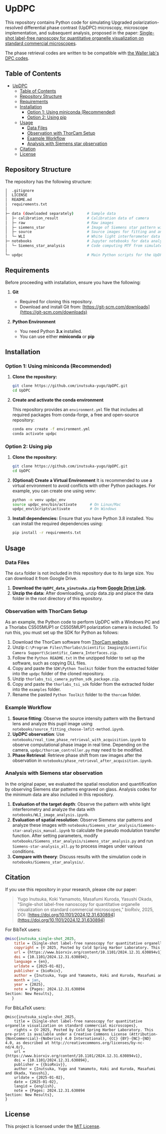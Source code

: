 # UpDPC

This repository contains Python code for simulating Upgraded polarization-resolved differential phase contrast (UpDPC) microscopy, microscope implementation, and subsequent analysis, proposed in the paper: [Single-shot label-free nanoscopy for quantitative organelle visualization on standard commercial microscopes](https://doi.org/10.1101/2024.12.31.630894).

The phase retrieval codes are written to be compatible with [the Waller lab's DPC codes][1].

[1]: https://github.com/Waller-Lab/DPC_withAberrationCorrection/tree/master

## Table of Contents

- [UpDPC](#updpc)
  - [Table of Contents](#table-of-contents)
  - [Repository Structure](#repository-structure)
  - [Requirements](#requirements)
  - [Installation](#installation)
    - [Option 1: Using miniconda (Recommended)](#option-1-using-miniconda-recommended)
    - [Option 2: Using pip](#option-2-using-pip)
  - [Usage](#usage)
    - [Data Files](#data-files)
    - [Observation with ThorCam Setup](#observation-with-thorcam-setup)
    - [Example Workflow](#example-workflow)
    - [Analysis with Siemens star observation](#analysis-with-siemens-star-observation)
  - [Citation](#citation)
  - [License](#license)

## Repository Structure

The repository has the following structure:

```bash
│  .gitignore
│  LICENSE
│  README.md
│  requirements.txt
│
├─ data (downloaded separately)      # Sample data
│  ├─ calibration_result             # Calibration data of camera
│  ├─ raw                            # Raw images
│  ├─ siemens_star                   # Image of Siemens star pattern with UpDPC setup
│  ├─ source                         # Source images for fitting and analysis
│  └─ WLI                            # White light interferometer data to evaluate the carved glass
├─ notebooks                         # Jupyter notebooks for data analysis and processing
│  └─ Siemens_star_analysis          # Code computing MTF from simulated and experimental Siemens star images
│
└─ updpc                             # Main Python scripts for the UpDPC algorithm
```

## Requirements

Before proceeding with installation, ensure you have the following:

1. **Git**

   - Required for cloning this repository.
   - Download and install Git from: [https://git-scm.com/downloads](https://git-scm.com/downloads)

2. **Python Environment**
   - You need Python **3.x** installed.
   - You can use either **miniconda** or **pip**

## Installation

### Option 1: Using miniconda (Recommended)

1. **Clone the repository:**

   ```bash
   git clone https://github.com/inutsuka-yugo/UpDPC.git
   cd UpDPC
   ```

2. **Create and activate the conda environment**

   This repository provides an `environment.yml` file that includes all required packages from conda-forge, a free and open-source repository:

   ```bash
   conda env create -f environment.yml
   conda activate updpc
   ```

### Option 2: Using pip

1. **Clone the repository:**

   ```bash
   git clone https://github.com/inutsuka-yugo/UpDPC.git
   cd UpDPC
   ```

2. **(Optional) Create a Virtual Environment**
   It is recommended to use a virtual environment to avoid conflicts with other Python packages. For example, you can create one using venv:

   ```bash
   python -m venv updpc_env
   source updpc_env/bin/activate      # On Linux/Mac
   updpc_env\Scripts\activate         # On Windows
   ```

3. **Install dependencies:**
   Ensure that you have Python 3.8 installed. You can install the required dependencies using:

   ```bash
   pip install -r requirements.txt
   ```

## Usage

### Data Files

The `data` folder is not included in this repository due to its large size. You can download it from Google Drive.

1. **Download the `UpDPC_data_yinutsuka.zip` from [Google Drive Link](https://drive.google.com/file/d/1UQF8Zqn5t33CkcqZ9V9yitfGQGt_uPXd/view?usp=sharing).**
2. **Unzip the data:** After downloading, unzip data.zip and place the data folder in the root directory of this repository.

### Observation with ThorCam Setup

As an example, the Python code to perform UpDPC with a Windows PC and a Thorlabs CS505MUP1 or CS505MUP1 polarization camera is included.
To run this, you must set up the SDK for Python as follows:

1. Download the ThorCam software from [ThorCam website](https://www.thorlabs.co.jp/software_pages/ViewSoftwarePage.cfm?Code=ThorCam).
2. Unzip `C:\Program Files\Thorlabs\Scientific Imaging\Scientific Camera Support\Scientific_Camera_Interfaces.zip`.
3. Follow the `Python README.txt` in the unzipped folder to set up the software, such as copying DLL files.
4. Copy and paste the `SDK\Python Toolkit` folder from the extracted folder into the `updpc` folder of the cloned repository.
5. Unzip `thorlabs_tsi_camera_python_sdk_package.zip`.
6. Copy and paste the `thorlabs_tsi_sdk` folder from the extracted folder into the `examples` folder.
7. Rename the pasted `Python Toolkit` folder to the `thorcam` folder.

<!-- 例として、Windows PC と Thorlabs 製の偏光カメラである CS505MUP1 や CS505MUP1 を使って UpDPC を使用する場合の Python コードも付属している。
実行する場合は、以下の手順で Python 用の SDK をセットアップする必要がある。
- ThorCam ソフトウェアを https://www.thorlabs.co.jp/software_pages/ViewSoftwarePage.cfm?Code=ThorCam からダウンロードする
- `C:\Program Files\Thorlabs\Scientific Imaging\Scientific Camera Support\Scientific_Camera_Interfaces.zip` を解凍する
- 解凍したフォルダ内の `Python README.txt` に従ってセットアップする
- 解凍したフォルダ内の `SDK\Python Toolkit` フォルダをコピーし、この clone した repository の `updpc` フォルダ内にペーストする
- ペーストした `Python Toolkit` を `thorcam` フォルダに rename する -->

### Example Workflow

1. **Source fitting**: Observe the source intensity pattern with the Bertrand lens and analyze this pupil image using `notebooks/source_fitting_choose-lmfit-method.ipynb`.
2. **UpDPC observation**: Use `notebooks/real_time_phase_retrieval_with_acquisition.ipynb` to observe computational phase image in real time. Depending on the camera, `updpc/thorcam_controller.py` may need to be modified.
3. **Phase Retrieval**: Retrieve phase shift from raw images after the observation in `notebooks/phase_retrieval_after_acquisition.ipynb`.

### Analysis with Siemens star observation

In the original paper, we evaluated the spatial resolution and quantification by observing Siemens star patterns engraved on glass. Analysis codes for the minimum data are also included in this repository.

1. **Evaluation of the target depth**: Observe the pattern with white light interferometry and analyze the data with `notebooks/WLI_image_analysis.ipynb`.
2. **Evaluation of spatial resolution**: Observe Siemens star patterns and analyze these images with `notebooks/Siemens_star_analysis/Siemens-star-analysis_manual.ipynb` to calculate the pseudo modulation transfer function. After setting parameters, modify `notebooks/Siemens_star_analysis/siemens_star_analysis.py` and run `Siemens-star-analysis_all.py` to process images under various conditions.
3. **Compare with theory**: Discuss results with the simulation code in `notebooks/Siemens_star_analysis/`.

## Citation

If you use this repository in your research, please cite our paper:

> Yugo Inutsuka, Koki Yamamoto, Masafumi Kuroda, Yasushi Okada, "Single-shot label-free nanoscopy for quantitative organelle visualization on standard commercial microscopes," bioRxiv, 2025, DOI: [https://doi.org/10.1101/2024.12.31.630894](https://doi.org/10.1101/2024.12.31.630894)

For BibTeX users:

```bibtex
@misc{inutsuka_single-shot_2025,
	title = {Single-shot label-free nanoscopy for quantitative organelle visualization on standard commercial microscopes},
	copyright = {© 2025, Posted by Cold Spring Harbor Laboratory. This pre-print is available under a Creative Commons License (Attribution-NonCommercial-NoDerivs 4.0 International), CC BY-NC-ND 4.0, as described at http://creativecommons.org/licenses/by-nc-nd/4.0/},
	url = {https://www.biorxiv.org/content/10.1101/2024.12.31.630894v1},
	doi = {10.1101/2024.12.31.630894},
	language = {en},
	urldate = {2025-01-02},
	publisher = {bioRxiv},
	author = {Inutsuka, Yugo and Yamamoto, Koki and Kuroda, Masafumi and Okada, Yasushi},
	month = jan,
	year = {2025},
	note = {Pages: 2024.12.31.630894
Section: New Results},
   }
```

For BibLaTeX users:

```biblatex
@misc{inutsuka_single-shot_2025,
	title = {Single-shot label-free nanoscopy for quantitative organelle visualization on standard commercial microscopes},
	rights = {© 2025, Posted by Cold Spring Harbor Laboratory. This pre-print is available under a Creative Commons License (Attribution-{NonCommercial}-{NoDerivs} 4.0 International), {CC} {BY}-{NC}-{ND} 4.0, as described at http://creativecommons.org/licenses/by-nc-nd/4.0/},
	url = {https://www.biorxiv.org/content/10.1101/2024.12.31.630894v1},
	doi = {10.1101/2024.12.31.630894},
	publisher = {{bioRxiv}},
	author = {Inutsuka, Yugo and Yamamoto, Koki and Kuroda, Masafumi and Okada, Yasushi},
	urldate = {2025-01-02},
	date = {2025-01-02},
	langid = {english},
	note = {Pages: 2024.12.31.630894
Section: New Results},
}
```

## License

This project is licensed under the [MIT License](LICENSE).
